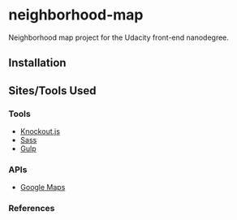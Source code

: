 # neighborhood-map

Neighborhood map project for the Udacity front-end nanodegree.

## Installation

## Sites/Tools Used

### Tools

* [Knockout.js](http://knockoutjs.com/)
* [Sass](http://sass-lang.com/)
* [Gulp](http://gulpjs.com/)

### APIs

* [Google Maps](https://developers.google.com/maps/)

### References


